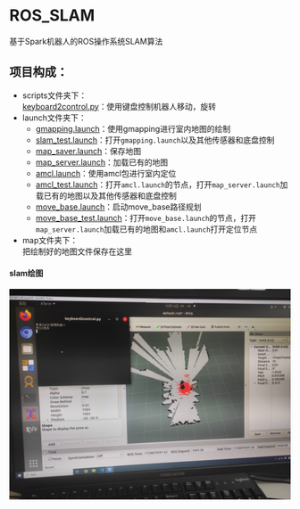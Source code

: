 # ROS_SLAM
基于Spark机器人的ROS操作系统SLAM算法

## 项目构成：  
- scripts文件夹下：  
  [keyboard2control.py](./scripts/keyboard2control.py)：使用键盘控制机器人移动，旋转  
- launch文件夹下：  
  - [gmapping.launch](./launch/gmapping.launch)：使用gmapping进行室内地图的绘制  
  - [slam_test.launch](./launch/slam_test.launch)：打开`gmapping.launch`以及其他传感器和底盘控制
  - [map_saver.launch](./launch/map_saver.launch)：保存地图  
  - [map_server.launch](./launch/map_server.launch)：加载已有的地图  
  - [amcl.launch](./launch/amcl.launch)：使用amcl包进行室内定位
  - [amcl_test.launch](./launch/amcl_test.launch)：打开`amcl.launch`的节点，打开`map_server.launch`加载已有的地图以及其他传感器和底盘控制
  - [move_base.launch](./launch/move_base.launch)：启动move_base路径规划
  - [move_base_test.launch](./launch/move_base_test.launch)：打开`move_base.launch`的节点，打开`map_server.launch`加载已有的地图和`amcl.launch`打开定位节点
- map文件夹下：  
  把绘制好的地图文件保存在这里

#### slam绘图
![](./res/slam.jpg)  




